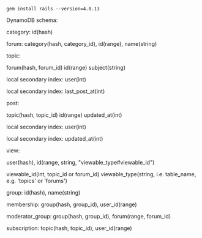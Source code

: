 `gem install rails --version=4.0.13`

DynamoDB schema:

category: id(hash)

forum: category(hash, category_id), id(range), name(string)

topic:

  forum(hash, forum_id) id(range) subject(string)
  
  local secondary index: user(int)
  
  local secondary index: last_post_at(int)
  
post:

  topic(hash, topic_id) id(range) updated_at(int)
  
  local secondary index: user(int)
  
  local secondary index: updated_at(int)
  
view:

  user(hash), id(range, string, "viewable_type#viewable_id")
  
  viewable_id(int, topic_id or forum_id) viewable_type(string, i.e. table_name, e.g. 'topics' or 'forums')
  
group: id(hash), name(string)

membership: group(hash, group_id), user_id(range)

moderator_group: group(hash, group_id), forum(range, forum_id)

subscription: topic(hash, topic_id), user_id(range)